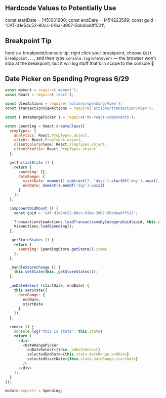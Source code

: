 ## Hardcode Values to Potentially Use
const startDate = 1451631600;
const endDate = 1454223599;
const guid = 'CAT-d1e54c52-80cc-01ba-3907-5bbdaa0ff521';


## Breakpoint Tip
here's a breakpoint/console tip:
right click your breakpoint, choose `Edit breakpoint...`, and then type `console.log(whatever)` — the browser won't stop at the breakpoint, but it will log stuff that's in scope to the console :slightly_smiling_face:


## Date Picker on Spending Progress 6/29
```javascript
const moment = require('moment');
const React = require('react');

const ViewActions = require('actions/spending/View');
const TransactionViewActions = require('actions/transaction/View');

const { DateRangePicker } = require('mx-react-components');

const Spending = React.createClass({
  propTypes: {
    analytics: React.PropTypes.object,
    client: React.PropTypes.object,
    clientColorScheme: React.PropTypes.object,
    clientProfile: React.PropTypes.object
  },

  getInitialState () {
    return {
      spending: {},
      dateRange: {
        startDate: moment().subtract(7, 'days').startOf('day').unix(),
        endDate: moment().endOf('day').unix()
      }
    };
  },

  componentDidMount () {
    const guid = 'CAT-d1e54c52-80cc-01ba-3907-5bbdaa0ff521';

    TransactionViewActions.loadTransactionsByCategoryGuid(guid, this.state.dateRange.startDate, this.state.dateRange.endDate);
    ViewActions.loadSpending();
  },

  _getStoreStates () {
    return {
      spending: SpendingStore.getState().items
    };
  },

  _handleStoreChange () {
    this.setState(this._getStoreStates());
  },
  
  _onDateSelect (startDate, endDate) {
    this.setState({
      dateRange: {
        endDate,
        startDate
      }
    })
  },

  render () {
    console.log("this is state", this.state)
    return (
      <div>
        <DateRangePicker
          onDateSelect={this._onDateSelect}
          selectedEndDate={this.state.dateRange.endDate}
          selectedStartDate={this.state.dateRange.startDate}
        />
      </div>
    );
  }
});

module.exports = Spending;
```
